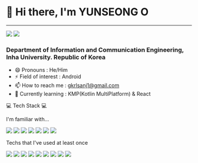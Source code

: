 # 👋 Hi there, I'm YUNSEONG O
---
<a href="https://github.com/oyunseong" target="_blank"><img src="https://img.shields.io/badge/GitHub-181717?style=flat&logo=Github&logoColor=FFFFFF"/></a> <a href="https://velog.io/@oyunseong" target="_blank"><img src="https://img.shields.io/badge/Velog-20C997?style=flat&logo=velog&logoColor=FFFFFF"/></a>

### Department of Information and Communication Engineering, Inha University. Republic of Korea
- 😄 Pronouns : He/Him
- ⚡ Field of interest : Android
- 📫 How to reach me : gkrlsanj1@gmail.com
- 🌱 Currently learning : KMP(Kotlin MultiPlatform) & React 


💻 Tech Stack 💻

I'm familiar with...

<a href="" target="_blank"><img src="https://img.shields.io/badge/Android-3DDC84?style=flat&logo=android&logoColor=FFFFFF"/></a> <a href="" target="_blank"><img src="https://img.shields.io/badge/Kotlin-7F52FF?style=flat&logo=kotlin&logoColor=FFFFFF"/></a> <a href="" target="_blank"><img src="https://img.shields.io/badge/Compose-4285F4?style=flat&logo=jetpackcompose&logoColor=FFFFFF"/></a> <a href="" target="_blank"><img src="https://img.shields.io/badge/Java-8b4513?style=flat&logo=&logoColor=FFFFFF"/></a> <a href="" target="_blank"><img src="https://img.shields.io/badge/Figma-F24E1E?style=flat&logo=figma&logoColor=FFFFFF"/></a> <a href="" target="_blank"><img src="https://img.shields.io/badge/Adobe XD-FF61F6?style=flat&logo=adobexd&logoColor=FFFFFF"/></a> <a href="" target="_blank"><img src="https://img.shields.io/badge/Zeplin-EC1C24?style=flat&logo=&logoColor=FFFFFF"/></a>

Techs that I've used at least once

<a href="" target="_blank"><img src="https://img.shields.io/badge/C++-A8B9CC?style=flat&logo=cplusplus&logoColor=FFFFFF"/></a> <a href="" target="_blank"><img src="https://img.shields.io/badge/Python-3776AB?style=flat&logo=python&logoColor=FFFFFF"/></a> <a href="" target="_blank"><img src="https://img.shields.io/badge/OpenCv-5C3EE8?style=flat&logo=opencv&logoColor=FFFFFF"/></a> <a href="" target="_blank"><img src="https://img.shields.io/badge/OpenGL-412991?style=flat&logo=opengl&logoColor=FFFFFF"/></a> <a href="" target="_blank"><img src="https://img.shields.io/badge/YOLO-00FFFF?style=flat&logo=yolo&logoColor=FFFFFF"/></a> <a href="" target="_blank"><img src="https://img.shields.io/badge/MySQL-4479A1?style=flat&logo=mysql&logoColor=FFFFFF"/></a> <a href="" target="_blank"><img src="https://img.shields.io/badge/Blender-F5792A?style=flat&logo=blender&logoColor=FFFFFF"/></a> <a href="" target="_blank"><img src="https://img.shields.io/badge/AWS-232F3E?style=flat&logo=amazonaws&logoColor=FFFFFF"/></a> <a href="" target="_blank"><img src="https://img.shields.io/badge/Firebase-FFCA28?style=flat&logo=firebase&logoColor=FFFFFF"/></a> 


